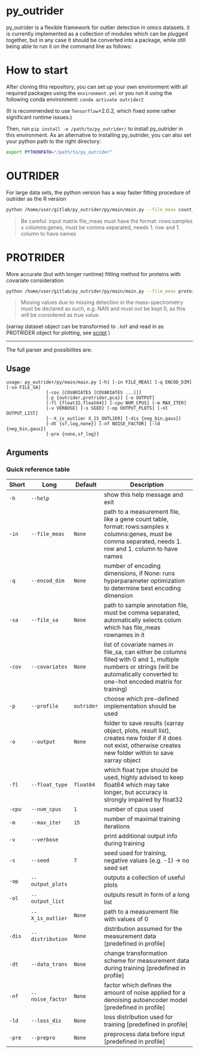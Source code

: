 # py_outrider

py_outrider is a flexible framework for outlier detection in omics datasets.
it is currently implemented as a collection of modules which can be plugged together, 
but in any case it should be converted into a package,
while still being able to run it on the command line as follows:


# How to start

After cloning this repository, you can set up your own environment with all required packages using the `environment.yml`
or you run it using the following conda environment: `conda activate outrider2`

(It is recommended to use `Tensorflow`>2.0.2, which fixed some rather significant runtime issues.)

Then, run `pip install -e /path/to/py_outrider/` to install py_outrider in this environment. 
As an alternative to installing py_outrider, you can also set your python path to the right directory:
```sh
export PYTHONPATH="/path/to/py_outrider"
```


# OUTRIDER
For large data sets, the python version has a way faster fitting procedure of outrider as the R version
```sh
python /home/user/gitlab/py_outrider/py/main/main.py --file_meas count_table.csv --encod_dim 5 --profile outrider --output OUTPUT_DIR --num_cpus 10 
```

> Be careful: input matrix file_meas must have the format: rows:samples x columns:genes, must be comma separated, needs 1. row and 1. column to have names


# PROTRIDER
More accurate (but with longer runtime) fitting method for proteins with covariate consideration
```sh
python /home/user/gitlab/py_outrider/py/main/main.py --file_meas protein_intensities.csv --encod_dim 5 --profile protrider --output OUTPUT_DIR --num_cpus 10 --file_sa sample_anno.csv -cov batch gender --output_list True  --output_plots True
```

> Missing values due to missing detection in the mass-spectrometry must be declared as such, e.g. NAN and must not be kept 0, as this will be considered as true value.

(xarray dataset object can be transformed to `.hdf` and read in as PROTRIDER object for plotting, see [script](https://gitlab.cmm.in.tum.de/yepez/proteome_analysis/-/blob/master/Scripts/MultiOmics/Aberrant_Expression/PROTRIDER/hdf5_to_se.R) )



---
The full parser and possibilites are:

## Usage
```
usage: py_outrider/py/main/main.py [-h] [-in FILE_MEAS] [-q ENCOD_DIM] [-sa FILE_SA]
               [-cov [COVARIATES [COVARIATES ...]]]
               [-p {outrider,protrider,pca}] [-o OUTPUT]
               [-fl {float32,float64}] [-cpu NUM_CPUS] [-m MAX_ITER]
               [-v VERBOSE] [-s SEED] [-op OUTPUT_PLOTS] [-ol OUTPUT_LIST]
               [--X_is_outlier X_IS_OUTLIER] [-dis {neg_bin,gaus}]
               [-dt {sf,log,none}] [-nf NOISE_FACTOR] [-ld {neg_bin,gaus}]
               [-pre {none,sf_log}]
```
## Arguments
### Quick reference table
|Short |Long            |Default   |Description                                                                                                                                                   |
|------|----------------|----------|--------------------------------------------------------------------------------------------------------------------------------------------------------------|
|`-h`  |`--help`        |          |show this help message and exit                                                                                                                               |
|`-in` |`--file_meas`   |`None`    |path to a measurement file, like a gene count table, format: rows:samples x columns:genes, must be comma separated, needs 1. row and 1. column to have names  |
|`-q`  |`--encod_dim`   |`None`    |number of encoding dimensions, if None: runs hyperparameter optimization to determine best encoding dimension                                                 |
|`-sa` |`--file_sa`     |`None`    |path to sample annotation file, must be comma separated, automatically selects colum which has file_meas rownames in it                                       |
|`-cov`|`--covariates`  |`None`    |list of covariate names in file_sa, can either be columns filled with 0 and 1, multiple numbers or strings (will be automatically converted to one-hot encoded matrix for training) |                                                                             |
|`-p`  |`--profile`     |`outrider`|choose which pre-defined implementation should be used                                                                                                        |
|`-o`  |`--output`      |`None`    |folder to save results (xarray object, plots, result list), creates new folder if it does not exist, otherwise creates new folder within to save xarray object|
|`-fl` |`--float_type`  |`float64` |which float type should be used, highly advised to keep float64 which may take longer, but accuracy is strongly impaired by float32                           |
|`-cpu`|`--num_cpus`    |`1`       |number of cpus used                                                                                                                                           |
|`-m`  |`--max_iter`    |`15`      |number of maximal training iterations                                                                                                                         |
|`-v`  |`--verbose`     |          |print additional output info during training                                                                                                                  |
|`-s`  |`--seed`        |`7`       |seed used for training, negative values (e.g. -1) -> no seed set                                                                                              |
|`-op` |`--output_plots`|          |outputs a collection of useful plots                                                                                                                          |
|`-ol` |`--output_list` |          |outputs result in form of a long list                                                                                                                         |
|      |`--X_is_outlier`|`None`    |path to a measurement file with values of 0|1 for injected outliers, automatically performs precision-recall on in                                            |
|`-dis`|`--distribution`|`None`    |distribution assumed for the measurement data [predefined in profile]                                                                                         |
|`-dt` |`--data_trans`  |`None`    |change transformation scheme for measurement data during training [predefined in profile]                                                                     |
|`-nf` |`--noise_factor`|`None`    |factor which defines the amount of noise applied for a denoising autoencoder model [predefined in profile]                                                    |
|`-ld` |`--loss_dis`    |`None`    |loss distribution used for training [predefined in profile]                                                                                                   |
|`-pre`|`--prepro`      |`None`    |preprocess data before input [predefined in profile]                                                                                                          |


